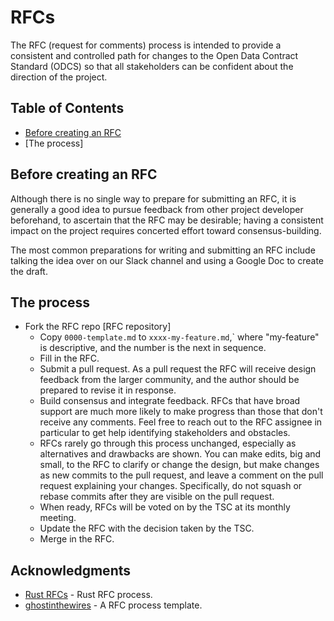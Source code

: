 # RFCs

The RFC (request for comments) process is intended to provide a consistent and controlled path for changes to the Open Data Contract Standard (ODCS) so that all stakeholders can be confident about the direction of the project.

## Table of Contents
[Table of Contents]: #table-of-contents

  - [Before creating an RFC]
  - [The process]

## Before creating an RFC
[Before creating an RFC]: #before-creating-an-rfc

Although there is no single way to prepare for submitting an RFC, it is generally a good idea to pursue feedback from other project developer beforehand, to ascertain that the RFC may be desirable; having a consistent impact on the project requires concerted effort toward consensus-building.

The most common preparations for writing and submitting an RFC include talking the idea over on our Slack channel and using a Google Doc to create the draft.

## The process

- Fork the RFC repo [RFC repository]
  - Copy `0000-template.md` to `xxxx-my-feature.md`,` where "my-feature" is descriptive, and the number is the next in sequence.
  - Fill in the RFC.
  - Submit a pull request. As a pull request the RFC will receive design feedback from the larger community, and the author should be prepared to revise it in response.
  - Build consensus and integrate feedback. RFCs that have broad support are much more likely to make progress than those that don't receive any comments. Feel free to reach out to the RFC assignee in particular to get help identifying stakeholders and obstacles.
  - RFCs rarely go through this process unchanged, especially as alternatives and drawbacks are shown. You can make edits, big and small, to the RFC to clarify or change the design, but make changes as new commits to the pull request, and leave a comment on the pull request explaining your changes. Specifically, do not squash or rebase commits after they are visible on the pull request.
  - When ready, RFCs will be voted on by the TSC at its monthly meeting.
  - Update the RFC with the decision taken by the TSC.
  - Merge in the RFC.

## Acknowledgments

* [Rust RFCs](https://github.com/rust-lang/rfcs) - Rust RFC process.
* [ghostinthewires](https://github.com/ghostinthewires/Rfcs-Template/tree/master) - A RFC process template.
